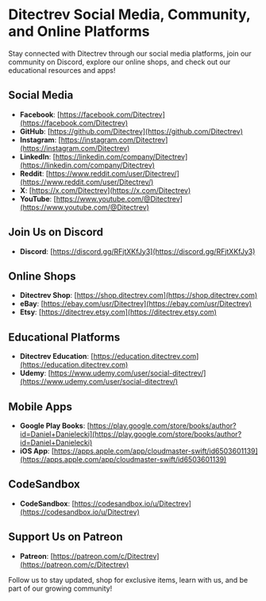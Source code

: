 # Ditectrev Social Media, Community, and Online Platforms

Stay connected with Ditectrev through our social media platforms, join our community on Discord, explore our online shops, and check out our educational resources and apps!

## Social Media

- **Facebook**: [https://facebook.com/Ditectrev](https://facebook.com/Ditectrev)
- **GitHub**: [https://github.com/Ditectrev](https://github.com/Ditectrev)
- **Instagram**: [https://instagram.com/Ditectrev](https://instagram.com/Ditectrev)
- **LinkedIn**: [https://linkedin.com/company/Ditectrev](https://linkedin.com/company/Ditectrev)
- **Reddit**: [https://www.reddit.com/user/Ditectrev/](https://www.reddit.com/user/Ditectrev/)
- **X**: [https://x.com/Ditectrev](https://x.com/Ditectrev)
- **YouTube**: [https://www.youtube.com/@Ditectrev](https://www.youtube.com/@Ditectrev)

## Join Us on Discord

- **Discord**: [https://discord.gg/RFjtXKfJy3](https://discord.gg/RFjtXKfJy3)

## Online Shops

- **Ditectrev Shop**: [https://shop.ditectrev.com](https://shop.ditectrev.com)
- **eBay**: [https://ebay.com/usr/Ditectrev](https://ebay.com/usr/Ditectrev)
- **Etsy**: [https://ditectrev.etsy.com](https://ditectrev.etsy.com)

## Educational Platforms

- **Ditectrev Education**: [https://education.ditectrev.com](https://education.ditectrev.com)
- **Udemy**: [https://www.udemy.com/user/social-ditectrev/](https://www.udemy.com/user/social-ditectrev/)

## Mobile Apps

- **Google Play Books**: [https://play.google.com/store/books/author?id=Daniel+Danielecki](https://play.google.com/store/books/author?id=Daniel+Danielecki)
- **iOS App**: [https://apps.apple.com/app/cloudmaster-swift/id6503601139](https://apps.apple.com/app/cloudmaster-swift/id6503601139)

## CodeSandbox

- **CodeSandbox**: [https://codesandbox.io/u/Ditectrev](https://codesandbox.io/u/Ditectrev)

## Support Us on Patreon

- **Patreon**: [https://patreon.com/c/Ditectrev](https://patreon.com/c/Ditectrev)

Follow us to stay updated, shop for exclusive items, learn with us, and be part of our growing community!
